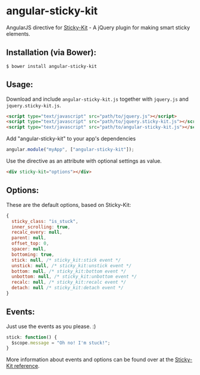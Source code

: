 angular-sticky-kit
================

AngularJS directive for [Sticky-Kit](http://leafo.net/sticky-kit/) - A jQuery plugin for making smart sticky elements.


Installation (via Bower):
-------------------------
```shell
$ bower install angular-sticky-kit
```

Usage:
------
Download and include `angular-sticky-kit.js` together with `jquery.js` and `jquery.sticky-kit.js`.

```html
<script type="text/javascript" src="path/to/jquery.js"></script>
<script type="text/javascript" src="path/to/jquery.sticky-kit.js"></script>
<script type="text/javascript" src="path/to/angular-sticky-kit.js"></script>
```

Add "angular-sticky-kit" to your app's dependencies
```javascript
angular.module("myApp", ["angular-sticky-kit"]);
```

Use the directive as an attribute with optional settings as value.

```html
<div sticky-kit="options"></div>
```

Options:
------
These are the default options, based on Sticky-Kit:
```javascript
{
  sticky_class: "is_stuck",
  inner_scrolling: true,
  recalc_every: null,
  parent: null,
  offset_top: 0,
  spacer: null,
  bottoming: true,
  stick: null, /* sticky_kit:stick event */
  unstick: null, /* sticky_kit:unstick event */
  bottom: null, /* sticky_kit:bottom event */
  unbottom: null, /* sticky_kit:unbottom event */
  recalc: null, /* sticky_kit:recalc event */
  detach: null /* sticky_kit:detach event */
}
```

Events:
------
Just use the events as you please. :)
```javascript
stick: function() {
  $scope.message = "Oh no! I'm stuck!";
}
```

More information about events and options can be found over at the [Sticky-Kit reference](http://leafo.net/sticky-kit/#reference).
